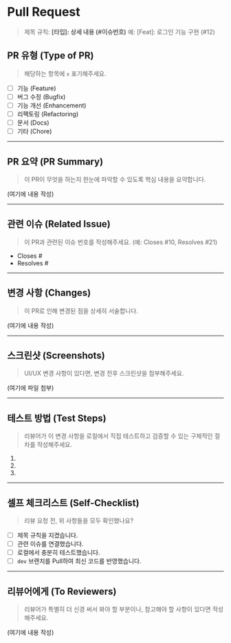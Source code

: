 # Pull Request
> 제목 규칙: **[타입]: 상세 내용 (#이슈번호)** 예: [Feat]: 로그인 기능 구현 (#12)

## PR 유형 (Type of PR)
> 해당하는 항목에 `x` 표기해주세요.
- [ ] 기능 (Feature)
- [ ] 버그 수정 (Bugfix)
- [ ] 기능 개선 (Enhancement)
- [ ] 리팩토링 (Refactoring)
- [ ] 문서 (Docs)
- [ ] 기타 (Chore)

---

## PR 요약 (PR Summary)
> 이 PR이 무엇을 하는지 한눈에 파악할 수 있도록 핵심 내용을 요약합니다.

(여기에 내용 작성)

---

## 관련 이슈 (Related Issue)
> 이 PR과 관련된 이슈 번호를 작성해주세요. (예: Closes #10, Resolves #21)

- Closes #
- Resolves #

---

## 변경 사항 (Changes)
> 이 PR로 인해 변경된 점을 상세히 서술합니다.

(여기에 내용 작성)

---

## 스크린샷 (Screenshots)
> UI/UX 변경 사항이 있다면, 변경 전후 스크린샷을 첨부해주세요.

(여기에 파일 첨부)

---

## 테스트 방법 (Test Steps)
> 리뷰어가 이 변경 사항을 로컬에서 직접 테스트하고 검증할 수 있는 구체적인 절차를 작성해주세요.

1.
2.
3.

---

## 셀프 체크리스트 (Self-Checklist)
> 리뷰 요청 전, 위 사항들을 모두 확인했나요?
- [ ] 제목 규칙을 지켰습니다.
- [ ] 관련 이슈를 연결했습니다.
- [ ] 로컬에서 충분히 테스트했습니다.
- [ ] `dev` 브랜치를 Pull하여 최신 코드를 반영했습니다.

---

## 리뷰어에게 (To Reviewers)
> 리뷰어가 특별히 더 신경 써서 봐야 할 부분이나, 참고해야 할 사항이 있다면 작성해주세요.

(여기에 내용 작성)
